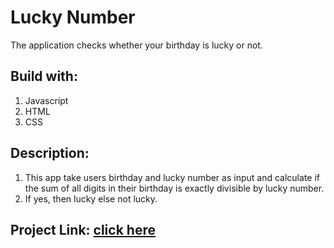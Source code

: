 # Lucky Number
The application checks whether your birthday is lucky or not.

## Build with:
1. Javascript
2. HTML
3. CSS

## Description:
1. This app take users birthday and lucky number as input and calculate if the sum of all digits in their birthday is exactly divisible by lucky number.
2. If yes, then lucky else not lucky.
 
## Project Link: [click here](https://bdayisluckyornot.netlify.app)
